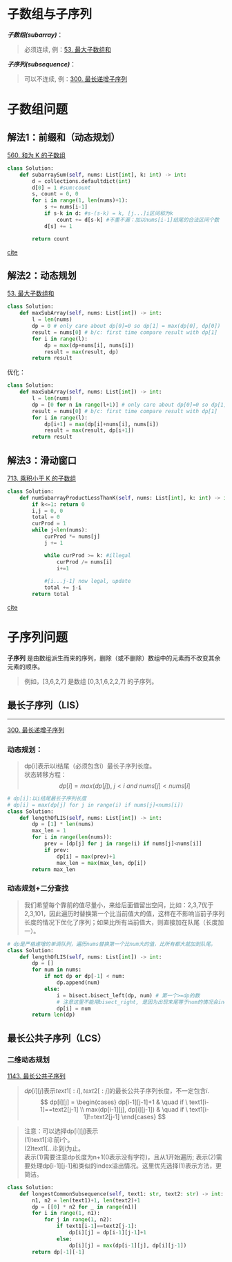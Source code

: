 # 子数组与子序列
***子数组(subarray)***：
> 必须连续, 例：[53. 最大子数组和](https://leetcode.cn/problems/maximum-subarray/)

***子序列(subsequence)***：
> 可以不连续, 例：[300. 最长递增子序列](https://leetcode.cn/problems/longest-increasing-subsequence/)


# 子数组问题

## 解法1：前缀和（动态规划）
[560. 和为 K 的子数组](https://leetcode.cn/problems/subarray-sum-equals-k/)
```python
class Solution:
    def subarraySum(self, nums: List[int], k: int) -> int:
        d = collections.defaultdict(int) 
        d[0] = 1 #sum:count
        s, count = 0, 0
        for i in range(1, len(nums)+1):
            s += nums[i-1]
            if s-k in d: #s-(s-k) = k, [j...]i区间和为k
                count += d[s-k] #不重不漏：加以nums[i-1]结尾的合法区间个数
            d[s] += 1

        return count
```
[cite](https://lfool.github.io/LFool-Notes/algorithm/%E7%A7%92%E6%9D%80%E5%AD%90%E6%95%B0%E7%BB%84%E7%B1%BB%E9%A2%98%E7%9B%AE.html )

## 解法2：动态规划

[53. 最大子数组和](https://leetcode.cn/problems/maximum-subarray/)
```python
class Solution:
    def maxSubArray(self, nums: List[int]) -> int:
        l = len(nums)
        dp = 0 # only care about dp[0]=0 so dp[1] = max(dp[0], dp[0])
        result = nums[0] # b/c: first time compare result with dp[1]
        for i in range(l):
            dp = max(dp+nums[i], nums[i])
            result = max(result, dp)
        return result
```

优化：
```python
class Solution:
    def maxSubArray(self, nums: List[int]) -> int:
        l = len(nums)
        dp = [0 for n in range(l+1)] # only care about dp[0]=0 so dp[1] = max(dp[0], dp[0])
        result = nums[0] # b/c: first time compare result with dp[1]
        for i in range(l):
            dp[i+1] = max(dp[i]+nums[i], nums[i])
            result = max(result, dp[i+1])
        return result
```

## 解法3：滑动窗口
[713. 乘积小于 K 的子数组](https://leetcode.cn/problems/subarray-product-less-than-k/) 

```python
class Solution:
    def numSubarrayProductLessThanK(self, nums: List[int], k: int) -> int:
        if k<=1: return 0
        i,j = 0, 0
        total = 0
        curProd = 1
        while j<len(nums):
            curProd *= nums[j]
            j += 1

            while curProd >= k: #illegal
                curProd /= nums[i]
                i+=1
            
            #[i...j-1] now legal, update
            total += j-i
        return total
```
[cite](https://lfool.github.io/LFool-Notes/algorithm/%E5%AD%90%E6%95%B0%E7%BB%84%E4%B9%8B%E6%BB%91%E5%8A%A8%E7%AA%97%E5%8F%A3%E7%AF%87.html)
# 子序列问题
**子序列** 是由数组派生而来的序列，删除（或不删除）数组中的元素而不改变其余元素的顺序。
> 例如，[3,6,2,7] 是数组 [0,3,1,6,2,2,7] 的子序列。

## 最长子序列（LIS）
----
[300. 最长递增子序列](https://leetcode.cn/problems/longest-increasing-subsequence/)
### 动态规划：
> dp[i]表示以i结尾（必须包含i）最长子序列长度。 \
> 状态转移方程：
> $$ dp[i] = max(dp[j]), \ j<i \ and \  nums[j]<nums[i] $$
```python
# dp[i]:以i结尾最长子序列长度
# dp[i] = max(dp[j] for j in range(i) if nums[j]<nums[i])
class Solution:
    def lengthOfLIS(self, nums: List[int]) -> int:
        dp = [1] * len(nums)
        max_len = 1
        for i in range(len(nums)):
            prev = [dp[j] for j in range(i) if nums[j]<nums[i]]
            if prev:
                dp[i] = max(prev)+1
                max_len = max(max_len, dp[i])
        return max_len

```
### 动态规划+二分查找

> 我们希望每个靠前的值尽量小，来给后面值留出空间，比如：2,3,7优于2,3,101，因此遍历时替换第一个比当前值大的值，这样在不影响当前子序列长度的情况下优化了序列；如果比所有当前值大，则直接加在队尾（长度加一）。

```python
# dp是严格递增的单调队列，遍历nums替换第一个比num大的值，比所有都大就加到队尾。
class Solution:
    def lengthOfLIS(self, nums: List[int]) -> int:
        dp = []
        for num in nums:
            if not dp or dp[-1] < num:
                dp.append(num)
            else:
                i = bisect.bisect_left(dp, num) # 第一个>=dp的数
                # 注意这里不能用bisect_right, 是因为出现末尾等于num的情况会index溢出
                dp[i] = num
        return len(dp)
```
## 最长公共子序列（LCS）
### 二维动态规划
[1143. 最长公共子序列](https://leetcode.cn/problems/longest-common-subsequence/)
> $dp[i][j]$表示$text1[:i], text2[:j]$的最长公共子序列长度，不一定包含$i$.
> $$ 
> dp[i][j] = 
> \begin{cases}
> dp[i-1][j-1]+1 & \quad if \ text1[i-1]==text2[j-1] \\
> max(dp[i-1][j], dp[i][j-1]) & \quad if \ text1[i-1]!=text2[j-1]
> \end{cases}
> $$

> 注意：可以选择dp[i][j]表示 \
> (1)text1[:i]:前i个。\
> (2)text1[...i]:到i为止。\
> 表示(1)需要注意dp长度为n+1(0表示没有字符)，且从1开始遍历; 表示(2)需要处理dp[i-1][j-1]和类似的index溢出情况。这里优先选择(1)表示方法，更简洁。

```python
class Solution:
    def longestCommonSubsequence(self, text1: str, text2: str) -> int:
        n1, n2 = len(text1)+1, len(text2)+1
        dp = [[0] * n2 for _ in range(n1)]
        for i in range(1, n1):
            for j in range(1, n2):
                if text1[i-1]==text2[j-1]:
                    dp[i][j] = dp[i-1][j-1]+1
                else:
                    dp[i][j] = max(dp[i-1][j], dp[i][j-1])
        return dp[-1][-1]
```